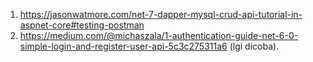 ﻿1. https://jasonwatmore.com/net-7-dapper-mysql-crud-api-tutorial-in-aspnet-core#testing-postman
2. https://medium.com/@michaszala/1-authentication-guide-net-6-0-simple-login-and-register-user-api-5c3c275311a6 (lgi dicoba).